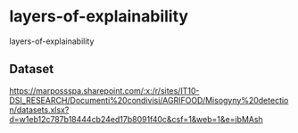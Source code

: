 # layers-of-explainability
layers-of-explainability

## Dataset

https://marpossspa.sharepoint.com/:x:/r/sites/IT10-DSI_RESEARCH/Documenti%20condivisi/AGRIFOOD/Misogyny%20detection/datasets.xlsx?d=w1eb12c787b18444cb24ed17b8091f40c&csf=1&web=1&e=jbMAsh
